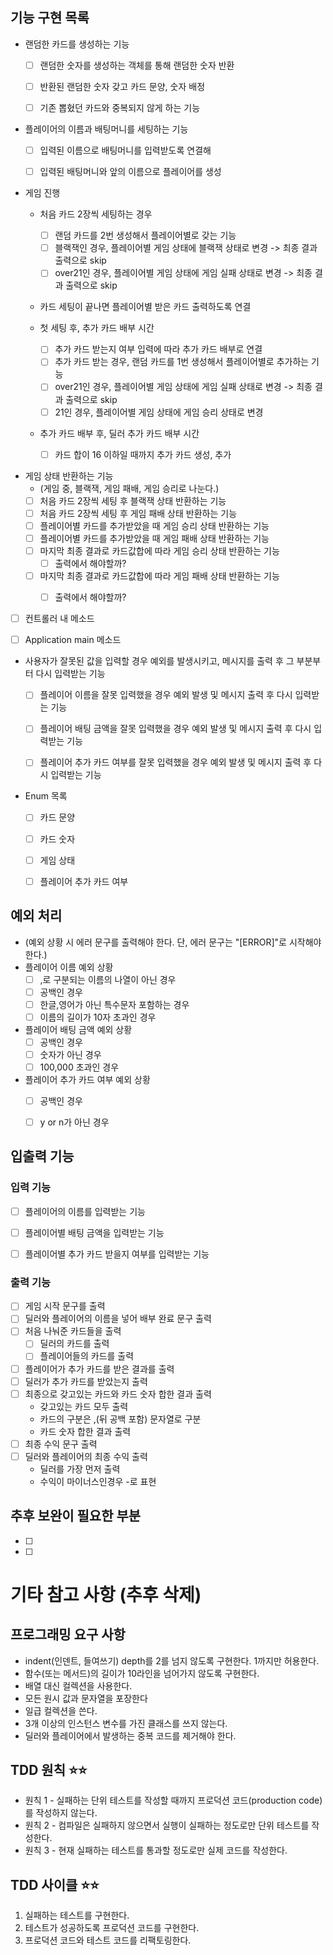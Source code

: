 ## 기능 구현 목록  
- 랜덤한 카드를 생성하는 기능
  - [ ] 랜덤한 숫자를 생성하는 객체를 통해 랜덤한 숫자 반환
  - [ ] 반환된 랜덤한 숫자 갖고 카드 문양, 숫자 배정
  - [ ] 기존 뽑혔던 카드와 중복되지 않게 하는 기능


- 플레이어의 이름과 배팅머니를 세팅하는 기능
  - [ ] 입력된 이름으로 배팅머니를 입력받도록 연결해 
  - [ ] 입력된 배팅머니와 앞의 이름으로 플레이어를 생성 


- 게임 진행
  - 처음 카드 2장씩 세팅하는 경우
    - [ ] 랜덤 카드를 2번 생성해서 플레이어별로 갖는 기능
    - [ ] 블랙잭인 경우, 플레이어별 게임 상태에 블랙잭 상태로 변경 -> 최종 결과 출력으로 skip
    - [ ] over21인 경우, 플레이어별 게임 상태에 게임 실패 상태로 변경 -> 최종 결과 출력으로 skip

  - 카드 세팅이 끝나면 플레이어별 받은 카드 출력하도록 연결

  - 첫 세팅 후, 추가 카드 배부 시간
    - [ ] 추가 카드 받는지 여부 입력에 따라 추가 카드 배부로 연결
    - [ ] 추가 카드 받는 경우, 랜덤 카드를 1번 생성해서 플레이어별로 추가하는 기능
    - [ ] over21인 경우, 플레이어별 게임 상태에 게임 실패 상태로 변경 -> 최종 결과 출력으로 skip
    - [ ] 21인 경우, 플레이어별 게임 상태에 게임 승리 상태로 변경 
    
  - 추가 카드 배부 후, 딜러 추가 카드 배부 시간
    - [ ] 카드 합이 16 이하일 때까지 추가 카드 생성, 추가


- 게임 상태 반환하는 기능
  - (게임 중, 블랙잭, 게임 패배, 게임 승리로 나눈다.)
  - [ ] 처음 카드 2장씩 세팅 후 블랙잭 상태 반환하는 기능
  - [ ] 처음 카드 2장씩 세팅 후 게임 패배 상태 반환하는 기능
  - [ ] 플레이어별 카드를 추가받았을 때 게임 승리 상태 반환하는 기능
  - [ ] 플레이어별 카드를 추가받았을 때 게임 패배 상태 반환하는 기능
  - [ ] 마지막 최종 결과로 카드값합에 따라 게임 승리 상태 반환하는 기능
    - [ ] 출력에서 해야할까?
  - [ ] 마지막 최종 결과로 카드값합에 따라 게임 패배 상태 반환하는 기능
    - [ ] 출력에서 해야할까?


- [ ] 컨트롤러 내 메소드
- [ ] Application main 메소드


- 사용자가 잘못된 값을 입력할 경우 예외를 발생시키고, 메시지를 출력 후 그 부분부터 다시 입력받는 기능
  - [ ] 플레이어 이름을 잘못 입력했을 경우 예외 발생 및 메시지 출력 후 다시 입력받는 기능
  - [ ] 플레이어 배팅 금액을 잘못 입력했을 경우 예외 발생 및 메시지 출력 후 다시 입력받는 기능
  - [ ] 플레이어 추가 카드 여부를 잘못 입력했을 경우 예외 발생 및 메시지 출력 후 다시 입력받는 기능


- Enum 목록
  - [ ] 카드 문양
  - [ ] 카드 숫자
  - [ ] 게임 상태
  - [ ] 플레이어 추가 카드 여부


## 예외 처리
- (예외 상황 시 에러 문구를 출력해야 한다. 단, 에러 문구는 "[ERROR]"로 시작해야 한다.)
- 플레이어 이름 예외 상황
  - [ ] ,로 구분되는 이름의 나열이 아닌 경우
  - [ ] 공백인 경우
  - [ ] 한글,영어가 아닌 특수문자 포함하는 경우
  - [ ] 이름의 길이가 10자 초과인 경우

- 플레이어 배팅 금액 예외 상황
  - [ ] 공백인 경우
  - [ ] 숫자가 아닌 경우
  - [ ] 100,000 초과인 경우
  
- 플레이어 추가 카드 여부 예외 상황
  - [ ] 공백인 경우
  - [ ] y or n가 아닌 경우


## 입출력 기능
### 입력 기능
- [ ] 플레이어의 이름를 입력받는 기능
- [ ] 플레이어별 배팅 금액을 입력받는 기능
- [ ] 플레이어별 추가 카드 받을지 여부를 입력받는 기능


### 출력 기능
- [ ] 게임 시작 문구를 출력
- [ ] 딜러와 플레이어의 이름을 넣어 배부 완료 문구 출력
- [ ] 처음 나눠준 카드들을 출력
  - [ ] 딜러의 카드를 출력
  - [ ] 플레이어들의 카드를 출력
- [ ] 플레이어가 추가 카드를 받은 결과를 출력
- [ ] 딜러가 추가 카드를 받았는지 출력
- [ ] 최종으로 갖고있는 카드와 카드 숫자 합한 결과 출력
  - 갖고있는 카드 모두 출력
  - 카드의 구분은 ,(뒤 공백 포함) 문자열로 구분
  - 카드 숫자 합한 결과 출력
- [ ] 최종 수익 문구 출력
- [ ] 딜러와 플레이어의 최종 수익 출력
  - 딜러를 가장 먼저 출력
  - 수익이 마이너스인경우 -로 표현


## 추후 보완이 필요한 부분
- [ ] 
- [ ] 


# 기타 참고 사항 (추후 삭제)



## 프로그래밍 요구 사항
- indent(인덴트, 들여쓰기) depth를 2를 넘지 않도록 구현한다. 1까지만 허용한다.
- 함수(또는 메서드)의 길이가 10라인을 넘어가지 않도록 구현한다.
- 배열 대신 컬렉션을 사용한다.
- 모든 원시 값과 문자열을 포장한다
- 일급 컬렉션을 쓴다.
- 3개 이상의 인스턴스 변수를 가진 클래스를 쓰지 않는다.
- 딜러와 플레이어에서 발생하는 중복 코드를 제거해야 한다.


## TDD 원칙 ⭐️⭐️
- 원칙 1 - 실패하는 단위 테스트를 작성할 때까지 프로덕션 코드(production code)를 작성하지 않는다.
- 원칙 2 - 컴파일은 실패하지 않으면서 실행이 실패하는 정도로만 단위 테스트를 작성한다.
- 원칙 3 - 현재 실패하는 테스트를 통과할 정도로만 실제 코드를 작성한다.
## TDD 사이클 ⭐️⭐️
1. 실패하는 테스트를 구현한다.
2. 테스트가 성공하도록 프로덕션 코드를 구현한다.
3. 프로덕션 코드와 테스트 코드를 리팩토링한다.